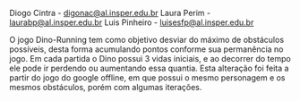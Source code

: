 Diogo Cintra - digonac@al.insper.edu.br
Laura Perim - laurabp@al.insper.edu.br
Luis Pinheiro - luisesfp@al.insper.edu.br

  O jogo Dino-Running tem como objetivo desviar do máximo de obstáculos possíveis, desta forma acumulando pontos conforme sua permanência no jogo. Em cada partida o Dino possui 3 vidas iniciais, e ao decorrer do tempo ele pode ir perdendo ou aumentando essa quantia. Esta alteração foi feita a partir do jogo do google offline, em que possui o mesmo personagem e os mesmos obstáculos, porém com algumas iterações.
  

